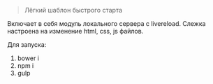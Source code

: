 > Лёгкий шаблон быстрого старта

Включает в себя модуль локального сервера с livereload. Слежка настроена на изменение html, css, js файлов.

Для запуска:

1. bower i
2. npm i
3. gulp

